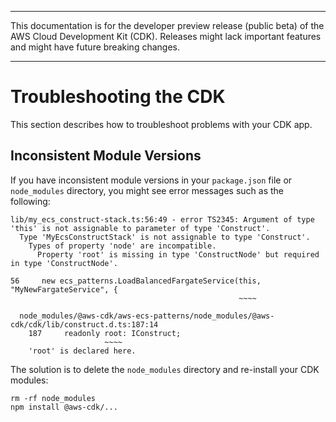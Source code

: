 --------

This documentation is for the developer preview release \(public beta\) of the AWS Cloud Development Kit \(CDK\)\. Releases might lack important features and might have future breaking changes\.

--------

# Troubleshooting the CDK<a name="troubleshooting"></a>

This section describes how to troubleshoot problems with your CDK app\.

## Inconsistent Module Versions<a name="troubleshooting_modules"></a>

If you have inconsistent module versions in your `package.json` file or `node_modules` directory, you might see error messages such as the following:

```
lib/my_ecs_construct-stack.ts:56:49 - error TS2345: Argument of type 'this' is not assignable to parameter of type 'Construct'.
  Type 'MyEcsConstructStack' is not assignable to type 'Construct'.
    Types of property 'node' are incompatible.
      Property 'root' is missing in type 'ConstructNode' but required in type 'ConstructNode'.
 
56     new ecs_patterns.LoadBalancedFargateService(this, "MyNewFargateService", {
                                                   ~~~~
 
  node_modules/@aws-cdk/aws-ecs-patterns/node_modules/@aws-cdk/cdk/lib/construct.d.ts:187:14
    187     readonly root: IConstruct;
                     ~~~~
    'root' is declared here.
```

The solution is to delete the `node_modules` directory and re\-install your CDK modules:

```
rm -rf node_modules
npm install @aws-cdk/...
```